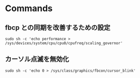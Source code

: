 # Commands

## fbcp との同期を改善するための設定

`sudo sh -c 'echo performance > /sys/devices/system/cpu/cpu0/cpufreq/scaling_governor'`

## カーソル点滅を無効化

`sudo sh -c 'echo 0 > /sys/class/graphics/fbcon/cursor_blink'`
